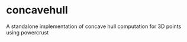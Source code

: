 concavehull
===========

A standalone implementation of concave hull computation for 3D points using powercrust
